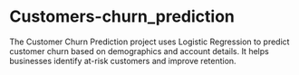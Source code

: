 # Customers-churn_prediction
The Customer Churn Prediction project uses Logistic Regression to predict customer churn based on demographics and account details. It helps businesses identify at-risk customers and improve retention.
